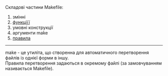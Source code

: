 Складові частини Makefile: 
1. змінні  
2. [функціїї](./functions/index.md)  
3. умовні конструкції  
4. аргументи make  
5. [правила](./rules/index.md)  
______________________________________  
make - це утиліта, що створенна для автоматичного перетворення файлів із однієї форми в іншу.  
Правила перетворення задаються в окремому файлі (за замовчуванням називається Makefile).  



